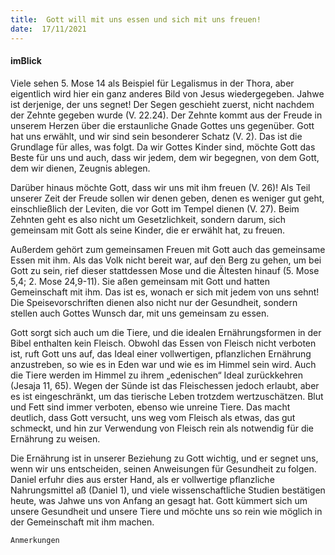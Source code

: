 ```yaml
---
title:  Gott will mit uns essen und sich mit uns freuen!
date:  17/11/2021
---
```


#### imBlick

Viele sehen 5. Mose 14 als Beispiel für Legalismus in der Thora, aber eigentlich wird hier ein ganz anderes Bild von Jesus wiedergegeben. Jahwe ist derjenige, der uns segnet! Der Segen geschieht zuerst, nicht nachdem der Zehnte gegeben wurde (V. 22.24). Der Zehnte kommt aus der Freude in unserem Herzen über die erstaunliche Gnade Gottes uns gegenüber. Gott hat uns erwählt, und wir sind sein besonderer Schatz (V. 2). Das ist die Grundlage für alles, was folgt. Da wir Gottes Kinder sind, möchte Gott das Beste für uns und auch, dass wir jedem, dem wir begegnen, von dem Gott, dem wir dienen, Zeugnis ablegen.

Darüber hinaus möchte Gott, dass wir uns mit ihm freuen (V. 26)! Als Teil unserer Zeit der Freude sollen wir denen geben, denen es weniger gut geht, einschließlich der Leviten, die vor Gott im Tempel dienen (V. 27). Beim Zehnten geht es also nicht um Gesetzlichkeit, sondern darum, sich gemeinsam mit Gott als seine Kinder, die er erwählt hat, zu freuen.

Außerdem gehört zum gemeinsamen Freuen mit Gott auch das gemeinsame Essen mit ihm. Als das Volk nicht bereit war, auf den Berg zu gehen, um bei Gott zu sein, rief dieser stattdessen Mose und die Ältesten hinauf (5. Mose 5,4; 2. Mose 24,9-11). Sie aßen gemeinsam mit Gott und hatten Gemeinschaft mit ihm. Das ist es, wonach er sich mit jedem von uns sehnt! Die Speisevorschriften dienen also nicht nur der Gesundheit, sondern stellen auch Gottes Wunsch dar, mit uns gemeinsam zu essen.

Gott sorgt sich auch um die Tiere, und die idealen Ernährungsformen in der Bibel enthalten kein Fleisch. Obwohl das Essen von Fleisch nicht verboten ist, ruft Gott uns auf, das Ideal einer vollwertigen, pflanzlichen Ernährung anzustreben, so wie es in Eden war und wie es im Himmel sein wird. Auch die Tiere werden im Himmel zu ihrem „edenischen“ Ideal zurückkehren (Jesaja 11, 65). Wegen der Sünde ist das Fleischessen jedoch erlaubt, aber es ist eingeschränkt, um das tierische Leben trotzdem wertzuschätzen. Blut und Fett sind immer verboten, ebenso wie unreine Tiere. Das macht deutlich, dass Gott versucht, uns weg vom Fleisch als etwas, das gut schmeckt, und hin zur Verwendung von Fleisch rein als notwendig für die Ernährung zu weisen.

Die Ernährung ist in unserer Beziehung zu Gott wichtig, und er segnet uns, wenn wir uns entscheiden, seinen Anweisungen für Gesundheit zu folgen. Daniel erfuhr dies aus erster Hand, als er vollwertige pflanzliche Nahrungsmittel aß (Daniel 1), und viele wissenschaftliche Studien bestätigen heute, was Jahwe uns von Anfang an gesagt hat. Gott kümmert sich um unsere Gesundheit und unsere Tiere und möchte uns so rein wie möglich in der Gemeinschaft mit ihm machen.

`Anmerkungen`
